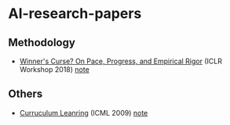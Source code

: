 # AI-research-papers

## Methodology
- [Winner's Curse? On Pace, Progress, and Empirical Rigor](https://openreview.net/forum?id=rJWF0Fywf) (ICLR Workshop 2018) [note]()

## Others
- [Curruculum Leanring](https://ronan.collobert.com/pub/matos/2009_curriculum_icml.pdf) (ICML 2009) [note]()

